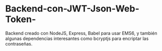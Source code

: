 # Backend-con-JWT-Json-Web-Token-

Backend creado con NodeJS, Express, Babel para usar EMS6, y también algunas dependencias interesantes como bcryptjs para encriptar las contraseñas.
